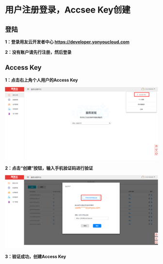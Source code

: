 # 用户注册登录，Accsee Key创建


## 登陆

**1：登录用友云开发者中心 https://developer.yonyoucloud.com**

**2：没有账户请先行注册，然后登录**

## Access Key

**1：点击右上角个人用户的Access Key**

![](image/login1.png)

**2：点击“创建”按钮，输入手机验证码进行验证**

![](image/login2.png)

**3：验证成功，创建Access Key**



